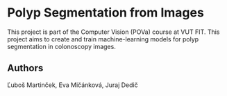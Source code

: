 # Polyp Segmentation from Images
This project is part of the Computer Vision (POVa) course at VUT FIT. This project aims to create and train machine-learning models for polyp segmentation in colonoscopy images. 

## Authors
Ľuboš Martinček, Eva Mičánková, Juraj Dedič

